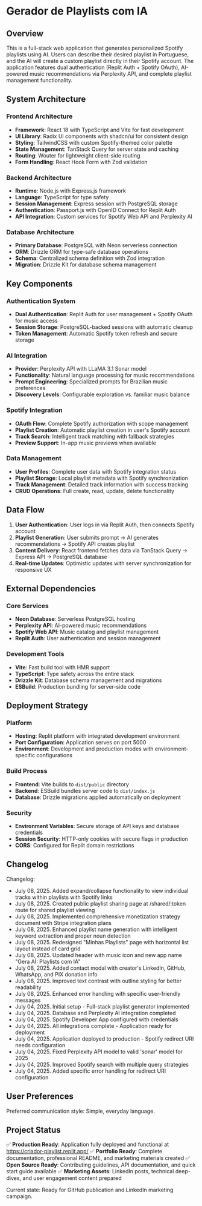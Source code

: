 # Gerador de Playlists com IA

## Overview

This is a full-stack web application that generates personalized Spotify playlists using AI. Users can describe their desired playlist in Portuguese, and the AI will create a custom playlist directly in their Spotify account. The application features dual authentication (Replit Auth + Spotify OAuth), AI-powered music recommendations via Perplexity API, and complete playlist management functionality.

## System Architecture

### Frontend Architecture
- **Framework**: React 18 with TypeScript and Vite for fast development
- **UI Library**: Radix UI components with shadcn/ui for consistent design
- **Styling**: TailwindCSS with custom Spotify-themed color palette
- **State Management**: TanStack Query for server state and caching
- **Routing**: Wouter for lightweight client-side routing
- **Form Handling**: React Hook Form with Zod validation

### Backend Architecture
- **Runtime**: Node.js with Express.js framework
- **Language**: TypeScript for type safety
- **Session Management**: Express session with PostgreSQL storage
- **Authentication**: Passport.js with OpenID Connect for Replit Auth
- **API Integration**: Custom services for Spotify Web API and Perplexity AI

### Database Architecture
- **Primary Database**: PostgreSQL with Neon serverless connection
- **ORM**: Drizzle ORM for type-safe database operations
- **Schema**: Centralized schema definition with Zod integration
- **Migration**: Drizzle Kit for database schema management

## Key Components

### Authentication System
- **Dual Authentication**: Replit Auth for user management + Spotify OAuth for music access
- **Session Storage**: PostgreSQL-backed sessions with automatic cleanup
- **Token Management**: Automatic Spotify token refresh and secure storage

### AI Integration
- **Provider**: Perplexity API with LLaMA 3.1 Sonar model
- **Functionality**: Natural language processing for music recommendations
- **Prompt Engineering**: Specialized prompts for Brazilian music preferences
- **Discovery Levels**: Configurable exploration vs. familiar music balance

### Spotify Integration
- **OAuth Flow**: Complete Spotify authorization with scope management
- **Playlist Creation**: Automatic playlist creation in user's Spotify account
- **Track Search**: Intelligent track matching with fallback strategies
- **Preview Support**: In-app music previews when available

### Data Management
- **User Profiles**: Complete user data with Spotify integration status
- **Playlist Storage**: Local playlist metadata with Spotify synchronization
- **Track Management**: Detailed track information with success tracking
- **CRUD Operations**: Full create, read, update, delete functionality

## Data Flow

1. **User Authentication**: User logs in via Replit Auth, then connects Spotify account
2. **Playlist Generation**: User submits prompt → AI generates recommendations → Spotify API creates playlist
3. **Content Delivery**: React frontend fetches data via TanStack Query → Express API → PostgreSQL database
4. **Real-time Updates**: Optimistic updates with server synchronization for responsive UX

## External Dependencies

### Core Services
- **Neon Database**: Serverless PostgreSQL hosting
- **Perplexity API**: AI-powered music recommendations
- **Spotify Web API**: Music catalog and playlist management
- **Replit Auth**: User authentication and session management

### Development Tools
- **Vite**: Fast build tool with HMR support
- **TypeScript**: Type safety across the entire stack
- **Drizzle Kit**: Database schema management and migrations
- **ESBuild**: Production bundling for server-side code

## Deployment Strategy

### Platform
- **Hosting**: Replit platform with integrated development environment
- **Port Configuration**: Application serves on port 5000
- **Environment**: Development and production modes with environment-specific configurations

### Build Process
- **Frontend**: Vite builds to `dist/public` directory
- **Backend**: ESBuild bundles server code to `dist/index.js`
- **Database**: Drizzle migrations applied automatically on deployment

### Security
- **Environment Variables**: Secure storage of API keys and database credentials
- **Session Security**: HTTP-only cookies with secure flags in production
- **CORS**: Configured for Replit domain restrictions

## Changelog

Changelog:
- July 08, 2025. Added expand/collapse functionality to view individual tracks within playlists with Spotify links
- July 08, 2025. Created public playlist sharing page at /shared/:token route for shared playlist viewing
- July 08, 2025. Implemented comprehensive monetization strategy document with Stripe integration plans
- July 08, 2025. Enhanced playlist name generation with intelligent keyword extraction and proper noun detection
- July 08, 2025. Redesigned "Minhas Playlists" page with horizontal list layout instead of card grid
- July 08, 2025. Updated header with music icon and new app name "Gera AÍ: Playlists com IA"
- July 08, 2025. Added contact modal with creator's LinkedIn, GitHub, WhatsApp, and PIX donation info
- July 08, 2025. Improved text contrast with outline styling for better readability
- July 08, 2025. Enhanced error handling with specific user-friendly messages
- July 04, 2025. Initial setup - Full-stack playlist generator implemented
- July 04, 2025. Database and Perplexity AI integration completed  
- July 04, 2025. Spotify Developer App configured with credentials
- July 04, 2025. All integrations complete - Application ready for deployment
- July 04, 2025. Application deployed to production - Spotify redirect URI needs configuration
- July 04, 2025. Fixed Perplexity API model to valid 'sonar' model for 2025
- July 04, 2025. Improved Spotify search with multiple query strategies
- July 04, 2025. Added specific error handling for redirect URI configuration

## User Preferences

Preferred communication style: Simple, everyday language.

## Project Status

✅ **Production Ready**: Application fully deployed and functional at https://criador-playlist.replit.app/
✅ **Portfolio Ready**: Complete documentation, professional README, and marketing materials created
✅ **Open Source Ready**: Contributing guidelines, API documentation, and quick start guide available
✅ **Marketing Assets**: LinkedIn posts, technical deep-dives, and user engagement content prepared

Current state: Ready for GitHub publication and LinkedIn marketing campaign.